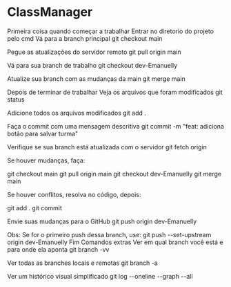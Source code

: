 # ClassManager
Primeira coisa quando começar a trabalhar
Entrar no diretorio do projeto pelo cmd
Vá para a branch principal
git checkout main

Pegue as atualizações do servidor remoto
git pull origin main

Vá para sua branch de trabalho
git checkout dev-Emanuelly

Atualize sua branch com as mudanças da main
git merge main

Depois de terminar de trabalhar
Veja os arquivos que foram modificados
git status

Adicione todos os arquivos modificados
git add .

Faça o commit com uma mensagem descritiva
git commit -m "feat: adiciona botão para salvar turma"

Verifique se sua branch está atualizada com o servidor
git fetch origin

Se houver mudanças, faça:

git checkout main
git pull origin main
git checkout dev-Emanuelly
git merge main

Se houver conflitos, resolva no código, depois:

git add .
git commit

Envie suas mudanças para o GitHub
git push origin dev-Emanuelly

Obs: Se for o primeiro push dessa branch, use:
git push --set-upstream origin dev-Emanuelly
Fim
Comandos extras
Ver em qual branch você está e para onde ela aponta
git branch -vv

Ver todas as branches locais e remotas
git branch -a

Ver um histórico visual simplificado
git log --oneline --graph --all 
